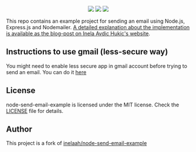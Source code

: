 <p align="center">
    <img src="https://img.shields.io/badge/Node.js-11.1-green.svg" />
    <img src="https://img.shields.io/badge/Express.js-4.16.4-lightgrey.svg" />
    <img src="https://img.shields.io/badge/Nodemailer-4.6.8-blue.svg" />
</p>

This repo contains an example project for sending an email using Node.js, Express.js and Nodemailer.
[A detailed explanation about the implementation is available as the blog-post on Inela Avdic Hukic's website](https://www.inelaah.com/node-send-email).


## Instructions to use gmail (less-secure way)

You might need to enable less secure app in gmail account before trying to send an email.
You can do it [here](https://myaccount.google.com/lesssecureapps)

## License

node-send-email-example is licensed under the MIT license. Check the [LICENSE](LICENSE) file for details.

## Author

This project is a fork of [inelaah/node-send-email-example](https://github.com/inelaah/node-send-email-example)
